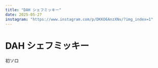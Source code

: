 ```yaml
---
title: "DAH シェフミッキー"
date: 2025-05-27
instagram: "https://www.instagram.com/p/DKKO6AnzXNv/?img_index=1"
---
```


# DAH シェフミッキー

初ソロ 